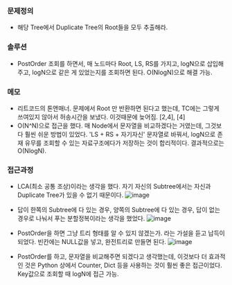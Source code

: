 ### 문제정의 
- 해당 Tree에서 Duplicate Tree의 Root들을 모두 추출해라.

### 솔루션
- PostOrder 조회를 하면서, 매 노드마다 Root, LS, RS를 가지고, logN으로 삽입해주고, logN으로 같은 게 있었는지를 조회하면 된다. O(NlogN)으로 해결 가능.  

### 메모
- 리트코드의 톤앤매너. 문제에서 Root 만 반환하면 된다고 했는데, TC에는 그렇게 쓰여있지 않아서 허송시간을 보냈다. 이것때문에 늦어짐. [2,4], [4]
- O(N^N)으로 접근을 했다. 매 Node에서 문자열을 비교하겠다는 거였는데, 그것보다 훨씬 쉬운 방법이 있었다. 'LS + RS + 자기자신' 문자열로 바꿔서, logN으로 존재 유무를 조회할 수 있는 자료구조에다가 저장하는 것이 합리적이다. 결과적으로는 O(NlogN). 

### 접근과정
- LCA(최소 공통 조상)이라는 생각을 했다. 자기 자신의 Subtree에서는 자신과 Duplicate Tree가 있을 수 없기 때문이다. 
![image](https://user-images.githubusercontent.com/16419202/221883110-0b8314c8-13d0-4ded-bcc6-633209104d56.png)

- 답이 한쪽의 Subtree에 다 있는 경우, 양쪽의 Subtree에 다 있는 경우, 답이 없는 경우로 나눠서 푸는 분할정복이라는 생각을 했었다. 
![image](https://user-images.githubusercontent.com/16419202/221883480-6135ab6f-8b26-4bc9-8a44-85d46cbcc454.png)

- PostOrder을 하면 그냥 트리 형태를 알 수 있지 않겠는가. 라는 가설을 듣고 납득이 되었다. 빈칸에는 NULL값을 넣고, 완전트리로 만들면 된다. 
![image](https://user-images.githubusercontent.com/16419202/221883726-4e9b759f-29b3-422e-ab30-9e924862b9e2.png)

- PostOrder를 하고, 문자열을 비교해주면 되겠다고 생각했는데, 이것보다 더 효과적인 것은 Python 상에서 Counter, Dict 등을 사용하는 것이 훨씬 좋은 접근이었다. Key값으로 조회할 때 logN에 접근 가능.
